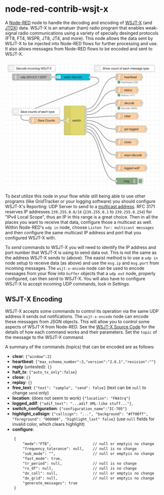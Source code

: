 # node-red-contrib-wsjt-x

A [Node-RED](https://nodered.org) node to handle the decoding and encoding of [WSJT-X](https://www.physics.princeton.edu/pulsar/k1jt/wsjtx.html) (and [JTDX](https://www.jtdx.tech/en/)) data. WSJT-X is an amatuer (ham) radio program that enables weak-signal radio communications using a variety of specially desinged protocols (FT8, FT4, WSPR, JT8, JT4, and more). This node allows the data sent by WSJT-X to be injected into Node-RED flows for further processing and use. It also allows messages from Node-RED flows to be encoded and sent to WSJT-X.

![Example Node-RED Flow](wsjt-x-decode.png)

To *best* utilize this node in your flow while still being able to use other programs (like GridTracker or your logging software) you should configure WSJT-X's Reporting: UDP Server to send to a [multicast address](https://en.wikipedia.org/wiki/Multicast_address). RFC 3171 reserves IP addresses `239.255.0.0/16` (`239.255.0.1` to `239.255.0.254`) for "IPv4 Local Scope", thus an IP in this range is a great choice. Then in all the places you want to receive that data, configure those a multicast as well. Within Node-RED's `udp in` node, choose `Listen for: multicast messages` and then configure the same multicast IP address and port that you configured WSJT-X with.

To *send* commands to WSJT-X you will need to identify the IP address and port number that WSJT-X is using to send data out. This is not the same as the address WSJT-X sends to (above). The easist method is to use a `udp in` node setup to receive data (as above) and use the `msg.ip` and `msg.port` from incoming messages. The `wsjt-x-encode` node can be used to encode messages from your flow into `buffer` objects that a `udp out` node, properly configured, can then send to WSJT-X. You will also have to configure WSJT-X to accept incoming UDP commands, look in *Settings*.

## WSJT-X Encoding

WSJT-X accepts some commands to control its operation via the same UDP address it sends out notifications. The `wsjt-x-encode` node can encode these messages from JSON objects. This will allow you to control some aspects of WSJT-X from Node-RED. See the [WSJT-X Source Code](https://sourceforge.net/p/wsjt/wsjtx/ci/master/tree/Network/NetworkMessage.hpp) for the details of how each command works and their parameters. Set the `topic` of the message to the WSJT-X command.

A summary of the commands (topics) that can be encoded are as follows:

- **clear**: `{"window":2}`
- **heartbeat**: `{"max_schema_number":3,"version":"2.6.1","revision":""}`
- **reply** (untested): `{}`
- **halt_tx**: `{"auto_tx_only":false}`
- **close**: `{}`
- **replay**: `{}`
- **free_text**: `{"text": "sample", "send": false}` (text can be `null` to change `send` only)
- **location**: (does not seem to work) `{"location": "FN43rq"}`
- **logged_adif**: `{"adif_text": "...adif XML-like stuff..."}`,
- **switch_configuration**: `{"configuration_name":"IC-705"}`
- **highlight_callsign**: `{"callsign": "...", "background": "#ff00ff", "foreground": "000000", "highlight_last" false}` (use `null` fields for invalid color, which clears highlight)
- **configure**:
```
    {
        "mode":"FT8",                   // null or emptyis no change
        "frequency_tolerance": null,    // null is no change 
        "sub_mode": "",                 // null or emptyis no change
        "fast_mode": true, 
        "tr_period": null,              // null is no change
        "rx_df": null,                  // null is no change
        "dx_call": null,                // null or emptyis no change 
        "dx_grid": null,                // null or emptyis no change
        "generate_messages": true
    }
```
